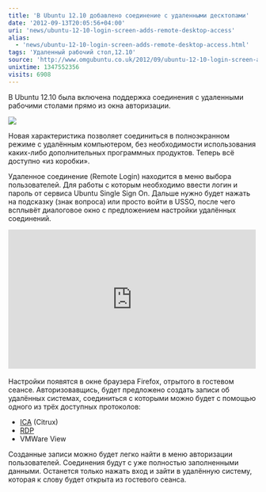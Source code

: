 ```yaml
---
title: 'В Ubuntu 12.10 добавлено соединение с удаленными десктопами'
date: '2012-09-13T20:05:56+04:00'
uri: 'news/ubuntu-12-10-login-screen-adds-remote-desktop-access'
alias: 
  - 'news/ubuntu-12-10-login-screen-adds-remote-desktop-access.html'
tags: 'Удаленный рабочий стол,12.10'
source: 'http://www.omgubuntu.co.uk/2012/09/ubuntu-12-10-login-screen-adds-remote-desktop-access'
unixtime: 1347552356
visits: 6908
---
```

В Ubuntu 12.10 была включена поддержка соединения с удаленными рабочими столами прямо из окна авторизации.

[![](img/2012/09/13/20-00/remote-login-7982873633-o.jpg)](img/2012/09/13/20-00/remote-login-7982873633-o.jpg)

Новая характеристика позволяет соединиться в полноэкранном режиме с удалённым компьютером, без необходимости использования каких-либо дополнительных программных продуктов. Теперь всё доступно «из коробки».

Удаленное соединение (Remote Login) находится в меню выбора пользователей. Для работы с которым необходимо ввести логин и пароль от сервиса Ubuntu Single Sign On. Дальше нужно будет нажать на подсказку (знак вопроса) или просто войти в USSO, после чего всплывёт диалоговое окно с предложением настройки удалённых соединений.

<iframe width="500" height="281" src="http://www.youtube.com/embed/D3niKXbHQUo" frameborder="0" allowfullscreen=""></iframe> 

Настройки появятся в окне браузера Firefox, отрытого в гостевом сеансе. Авторизовавщись, будет предложено создать записи об удалённых системах, соединиться с которыми можно будет с помощью одного из трёх доступных протоколов:

*   [ICA](http://ru.wikipedia.org/wiki/Independent_Computing_Architecture) (Citrux)
*   [RDP](http://ru.wikipedia.org/wiki/Remote_Desktop_Protocol)
*   VMWare View

Созданные записи можно будет легко найти в меню авторизации пользователей. Соединения будут с уже полностью заполненными данными. Останется только нажать вход и зайти в удалённую систему, которая к слову будет открыта из гостевого сеанса.
